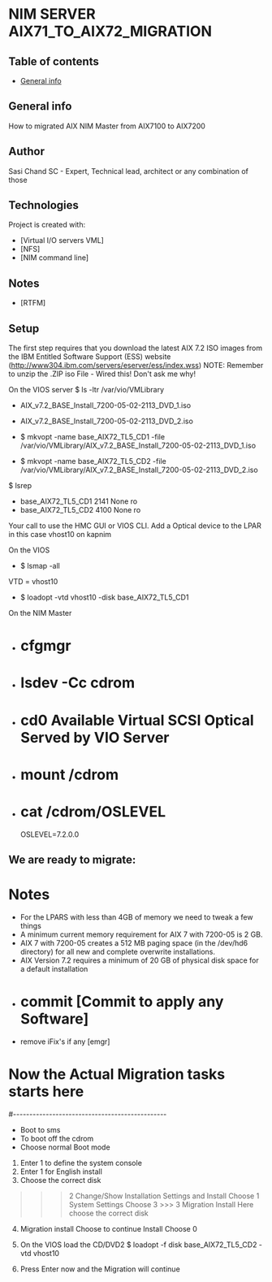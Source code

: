 # NIM SERVER AIX71_TO_AIX72_MIGRATION

## Table of contents
* [General info](#general-info)

## General info
How to migrated AIX NIM Master from AIX7100 to AIX7200
## Author
Sasi Chand
SC - Expert, Technical lead, architect or any combination of those
## Technologies
Project is created with:
* [Virtual I/O servers VML]
* [NFS]
* [NIM command line]
## Notes
* [RTFM]

## Setup
The first step requires that you download the latest AIX 7.2 ISO images from the IBM
Entitled Software Support (ESS) website (http://www304.ibm.com/servers/eserver/ess/index.wss)
NOTE: Remember to unzip the .ZIP iso File - Wired this! Don't ask me why!

On the VIOS server
$ ls -ltr /var/vio/VMLibrary

- AIX_v7.2_BASE_Install_7200-05-02-2113_DVD_1.iso
- AIX_v7.2_BASE_Install_7200-05-02-2113_DVD_2.iso

- $ mkvopt -name base_AIX72_TL5_CD1 -file /var/vio/VMLibrary/AIX_v7.2_BASE_Install_7200-05-02-2113_DVD_1.iso
- $ mkvopt -name base_AIX72_TL5_CD2 -file /var/vio/VMLibrary/AIX_v7.2_BASE_Install_7200-05-02-2113_DVD_2.iso

$ lsrep
- base_AIX72_TL5_CD1                                         2141 None            ro
- base_AIX72_TL5_CD2                                         4100 None            ro

Your call to use the HMC GUI or VIOS CLI. Add a Optical device to the LPAR in this case vhost10 on kapnim

On the VIOS
- $ lsmap -all

VTD = vhost10

- $ loadopt -vtd vhost10 -disk base_AIX72_TL5_CD1

On the NIM Master
- # cfgmgr
- # lsdev -Cc cdrom
- # cd0 Available  Virtual SCSI Optical Served by VIO Server
- # mount /cdrom
- # cat /cdrom/OSLEVEL
    OSLEVEL=7.2.0.0

We are ready to migrate:
---------------------------------------------------------------
# Notes
- For the LPARS with less than 4GB of memory we need to tweak a few things
- A minimum current memory requirement for AIX 7 with 7200-05 is 2 GB.
- AIX 7 with 7200-05 creates a 512 MB paging space (in the /dev/hd6 directory) for all new and complete overwrite installations.
- AIX Version 7.2 requires a minimum of 20 GB of physical disk space for a default installation
- # commit [Commit to apply any Software]
- remove iFix's if any [emgr]

# Now the Actual Migration tasks starts here
#-----------------------------------------------
- Boot to sms
- To boot off the cdrom
- Choose normal Boot mode

1. Enter 1 to define the system console
2. Enter 1 for English install
3. Choose the correct disk
>>> 2 Change/Show Installation Settings and Install
Choose 1 System Settings
Choose 3 >>> 3 Migration Install
Here choose the correct disk

4. Migration install
Choose to continue Install Choose 0

5. On the VIOS load the CD/DVD2
$ loadopt -f disk base_AIX72_TL5_CD2 -vtd vhost10
6. Press Enter now and the Migration will continue
